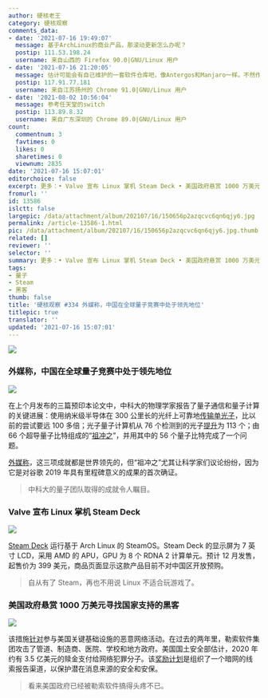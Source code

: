 ```yaml
---
author: 硬核老王
category: 硬核观察
comments_data:
- date: '2021-07-16 19:49:07'
  message: 基于ArchLinux的商业产品，那滚动更新怎么办呢？
  postip: 111.53.198.24
  username: 来自山西的 Firefox 90.0|GNU/Linux 用户
- date: '2021-07-16 21:20:05'
  message: 估计可能会有自己维护的一套软件仓库吧，像Antergos和Manjaro一样。不然作为一个商业产品更新经常滚挂，消费者是不会买单的
  postip: 117.91.77.181
  username: 来自江苏扬州的 Chrome 91.0|GNU/Linux 用户
- date: '2021-08-02 10:56:04'
  message: 参考任天堂的switch
  postip: 113.89.8.32
  username: 来自广东深圳的 Chrome 89.0|GNU/Linux 用户
count:
  commentnum: 3
  favtimes: 0
  likes: 0
  sharetimes: 0
  viewnum: 2835
date: '2021-07-16 15:07:01'
editorchoice: false
excerpt: 更多：• Valve 宣布 Linux 掌机 Steam Deck • 美国政府悬赏 1000 万美元寻找国家支持的黑客
fromurl: ''
id: 13586
islctt: false
largepic: /data/attachment/album/202107/16/150656p2azqcvc6qn6qjy6.jpg
permalink: /article-13586-1.html
pic: /data/attachment/album/202107/16/150656p2azqcvc6qn6qjy6.jpg.thumb.jpg
related: []
reviewer: ''
selector: ''
summary: 更多：• Valve 宣布 Linux 掌机 Steam Deck • 美国政府悬赏 1000 万美元寻找国家支持的黑客
tags:
- 量子
- Steam
- 黑客
thumb: false
title: '硬核观察 #334 外媒称，中国在全球量子竞赛中处于领先地位'
titlepic: true
translator: ''
updated: '2021-07-16 15:07:01'
---
```


![](/data/attachment/album/202107/16/150656p2azqcvc6qn6qjy6.jpg)


### 外媒称，中国在全球量子竞赛中处于领先地位


![](/data/attachment/album/202107/16/150403lhozclhhdvh7lssw.jpg)


在上个月发布的三篇预印本论文中，中科大的物理学家报告了量子通信和量子计算的关键进展：使用纳米级半导体在 300 公里长的光纤上可靠地[传输单光子](https://arxiv.org/abs/2106.15545)，比以前的尝试要远 100 多倍；光子量子计算机从 76 个检测到的光子[提升](https://arxiv.org/abs/2106.15534)为 113 个；由 66 个超导量子比特组成的“[祖冲之](https://arxiv.org/abs/2106.14734)”，并用其中的 56 个量子比特完成了一个问题。


[外媒称](https://www.scientificamerican.com/article/china-is-pulling-ahead-in-global-quantum-race-new-studies-suggest/)，这三项成就都是世界领先的，但“祖冲之”尤其让科学家们议论纷纷，因为它是对谷歌 2019 年具有里程碑意义的成果的首次确证。



> 
> 中科大的量子团队取得的成就令人瞩目。
> 
> 
> 


### Valve 宣布 Linux 掌机 Steam Deck


![](/data/attachment/album/202107/16/150413h2syzb0hx2wzp2hm.jpg)


[Steam Deck](https://store.steampowered.com/steamdeck) 运行基于 Arch Linux 的 SteamOS。Steam Deck 的显示屏为 7 英寸 LCD，采用 AMD 的 APU，GPU 为 8 个 RDNA 2 计算单元。预计 12 月发售，起售价为 399 美元，商品页面显示这款产品目前不对中国区开放预购。



> 
> 自从有了 Steam，再也不用说 Linux 不适合玩游戏了。
> 
> 
> 


### 美国政府悬赏 1000 万美元寻找国家支持的黑客


![](/data/attachment/album/202107/16/150531eqb3bv3y0qynbys3.jpg)


该措施[针对](https://www.zdnet.com/article/us-state-department-offering-10-million-reward-for-state-backed-hackers/)参与美国关键基础设施的恶意网络活动。在过去的两年里，勒索软件集团攻击了管道、制造商、医院、学校和地方政府。美国国土安全部估计，2020 年约有 3.5 亿美元的赎金支付给网络犯罪分子。该[奖励计划](https://www.state.gov/rewards-for-justice-reward-offer-for-information-on-foreign-malicious-cyber-activity-against-u-s-critical-infrastructure/)是组织了一个暗网的线索报告渠道，以保护潜在消息来源的安全和安保。



> 
> 看来美国政府已经被勒索软件搞得头疼不已。
> 
> 
>
